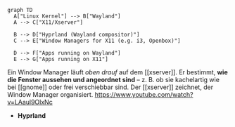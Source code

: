 
```mermaid
graph TD
  A["Linux Kernel"] --> B["Wayland"]
  A --> C["X11/Xserver"]

  B --> D["Hyprland (Wayland compositor)"]
  C --> E["Window Managers for X11 (e.g. i3, Openbox)"]

  D --> F["Apps running on Wayland"]
  E --> G["Apps running on X11"]
```


   
Ein Window Manager läuft _oben drauf_ auf dem [[xserver]]. Er bestimmt, **wie die Fenster aussehen und angeordnet sind** – z. B. ob sie kachelartig wie bei [[gnome]] oder frei verschiebbar sind. Der [[xserver]] zeichnet, der Window Manager organisiert.
https://www.youtube.com/watch?v=LAaul9OlxNc

- **Hyprland**  